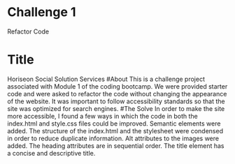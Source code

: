 # Challenge 1 
Refactor Code
# Title
Horiseon Social Solution Services
#About
This is a challenge project associated with Module 1 of the coding bootcamp. We were provided starter code and were asked to refactor the code without changing the appearance of the website. It was important to follow accessibility standards so that the site was optimized for search engines. 
#The Solve
In order to make the site more accessible, I found a few ways in which the code in both the index.html and style.css files could be improved. 
Semantic elements were added. 
The structure of the index.html and the stylesheet were condensed in order to reduce duplicate information. 
Alt attributes to the images were added. 
The heading attributes are in sequential order. 
The title element has a concise and descriptive title. 

